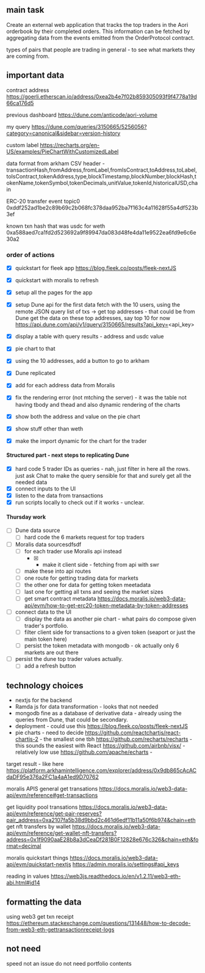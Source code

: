 
## main task
Create an external web application that tracks the top traders in the Aori orderbook by their completed orders. This information can be fetched by aggregating data from the events emitted from the OrderProtocol contract.	

types of pairs that people are trading in general - to see what markets they are coming from.

## important data
contract address
https://goerli.etherscan.io/address/0xea2b4e7f02b859305093f9f4778a19d66ca176d5

previous dashboard
https://dune.com/anticode/aori-volume

my query
https://dune.com/queries/3150665/5256056?category=canonical&sidebar=version-history

custom label
https://recharts.org/en-US/examples/PieChartWithCustomizedLabel

data format from arkham
CSV header - transactionHash,fromAddress,fromLabel,fromIsContract,toAddress,toLabel,toIsContract,tokenAddress,type,blockTimestamp,blockNumber,blockHash,tokenName,tokenSymbol,tokenDecimals,unitValue,tokenId,historicalUSD,chain

ERC-20 transfer event topic0
0xddf252ad1be2c89b69c2b068fc378daa952ba7f163c4a11628f55a4df523b3ef

known txn hash that was usdc for weth
0xa588aed7ca1fd2d523692a9f89947da083d48fe4da11e9522ea6fd9e6c6e30a2

### order of actions
- [x] quickstart for fleek app https://blog.fleek.co/posts/fleek-nextJS
- [x] quickstart with moralis to refresh 
- [x] setup all the pages for the app
- [x] setup Dune api for the first data fetch with the 10 users, using the remote JSON query
list of txs -> get top addresses - that could be from Dune 
get the data on these top addresses, say top 10 for now
https://api.dune.com/api/v1/query/3150665/results?api_key=<api_key>

- [x] display a table with query results - address and usdc value
- [x] pie chart to that 
- [x] using the 10 addresses, add a button to go to arkham
- [x] Dune replicated
- [x] add for each address data from Moralis

- [x] fix the rendering error (not mtching the server) - it was the table not having tbody and thead and also dynamic rendering of the charts
- [x] show both the address and value on the pie chart
- [x] show stuff other than weth
- [x] make the import dynamic for the chart for the trader

#### Structured part -  next steps to replicating Dune
- [x] hard code 5 trader IDs as queries - nah, just filter in here all the rows. just ask Chat to make the query sensible for that and surely get all the needed data
- [x] connect inputs to the UI
- [x] listen to the data from transactions 
- [x] run scripts locally to check out if it works - unclear. 

#### Thursday work
- [ ] Dune data source
  - [ ] hard code the 6 markets request for top traders
- [ ] Moralis data sourcesdfsdf 
  - [ ] for each trader use Moralis api instead 
    - [x] - make it client side - fetching from api with swr
  - [ ] make these into api routes 
  - [ ] one route for getting trading data for markets
  - [ ] the other one for data for getting token meetadata
  - [ ] last one for getting all txns and seeing the market sizes
  - [ ] get smart contract metadata https://docs.moralis.io/web3-data-api/evm/how-to-get-erc20-token-metadata-by-token-addresses
- [ ] connect data to the UI
  - [ ] display the data as another pie chart - what pairs do compose given trader's portfolio.
  - [ ] filter client side for transactions to a given token (seaport or just the main token here)
  - [ ] persist the token metadata with mongodb - ok actually only 6 markets are out there
- [ ] persist the dune top trader values actually. 
  - [ ] add a refresh button 

## technology choices
- nextjs for the backend
- Ramda js for data transformation - looks that not needed
- mongodb fine as a database of derivative data - already using the queries from Dune, that could be secondary.
- deployment - could use this https://blog.fleek.co/posts/fleek-nextJS
-  pie charts - need to decide 
https://github.com/reactchartjs/react-chartjs-2 - the smallest one tbh
https://github.com/recharts/recharts - this sounds the easiest with React
https://github.com/airbnb/visx/ - relatively low use
https://github.com/apache/echarts - 

target result - like here https://platform.arkhamintelligence.com/explorer/address/0x9db865cAcACdaDF95e376a2FC1a4aA1ed9D70762

moralis APIS
general get transations
https://docs.moralis.io/web3-data-api/evm/reference#get-transactions

get liquidity pool transations
https://docs.moralis.io/web3-data-api/evm/reference/get-pair-reserves?pair_address=0xa2107fa5b38d9bbd2c461d6edf11b11a50f6b974&chain=eth
get nft transfers by wallet
https://docs.moralis.io/web3-data-api/evm/reference/get-wallet-nft-transfers?address=0x1f9090aaE28b8a3dCeaDf281B0F12828e676c326&chain=eth&format=decimal

moralis quickstart things
https://docs.moralis.io/web3-data-api/evm/quickstart-nextjs
https://admin.moralis.io/settings#api_keys

reading in values
https://web3js.readthedocs.io/en/v1.2.11/web3-eth-abi.html#id14 

## formatting the data
using web3 get txn receipt
https://ethereum.stackexchange.com/questions/131448/how-to-decode-from-web3-eth-gettransactionreceipt-logs

## not need
speed not an issue
do not need portfolio contents

